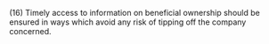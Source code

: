 (16) Timely access to information on beneficial ownership should be ensured in ways which avoid any risk of tipping off the company concerned.
